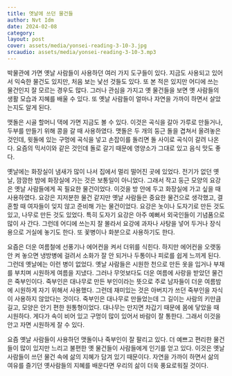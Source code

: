 ```yaml
---
title: 옛날에 쓰던 물건들
author: Nvt Idm
date: 2024-02-08
category:
layout: post
cover: assets/media/yonsei-reading-3-10-3.jpg
srcaudio: assets/media/yonsei-reading-3-10-3.mp3
---
```

박물관에 가면 옛날 사람들이 사용하던 여러 가지 도구들이 있다. 지금도 사용되고 있어서 익숙한 물건도 있지만, 처음 보는 낯선 것들도 있다. 또 본 적은 있지만 어디에 쓰는 물건인지 잘 모르는 경우도 많다. 그러나 관심을 가지고 옛 물건들을 보면 옛 사람들의 생활 모습과 지혜를 배울 수 있다. 또 옛날 사람들이 얼마나 자연을 가까이 하면서 살았는지도 알게 된다.

맷돌은 시골 할머니 댁에 가면 지금도 볼 수 있다. 이것은 곡식을 갈아 가루로 만들거나, 두부를 만들기 위해 콩을 갈 때 사용하였다. 맷돌은 두 개의 둥근 돌을 겹쳐서 올려놓은 것인데, 윗돌에 있는 구멍에 곡식을 넣고 손잡이를 돌리면 돌 사이로 곡식이 갈려 나온다. 요즘의 믹서이와 같은 것인데 돌로 갈기 때문에 영양소가 그대로 있고 음식 맛도 좋다.

옛날에는 화장실이 냄새가 많이 나서 집에서 멀리 떨어진 곳에 있었다. 전기가 없던 옛날, 깜깜한 밤에 화장실에 가는 것은 보통일이 아니었다. 그래서 작고 둥근 모양의 요강은 옛날 사람들에게 꼭 필요한 물건이었다. 이것을 방 안에 두고 화장실에 가고 싶을 때 사용하였다. 요강은 지저분한 물건 같지만 옛날 사람들은 중요한 물건으로 생각했고, 결혼할 때 여자들이 잊지 않고 준비해 가는 물건이었다. 요강은 놋이나 도자기로 만든 것도 있고, 나무로 만든 것도 있었다. 특히 도자기 요강은 아주 예뻐서 외국인들이 기념품으로 많이 사 간다. 그런데 어디에 쓰는지 잘 몰라서 요강에 과자나 사탕을 넣어 두거나 장식용으로 거실에 놓기도 한다. 또 꽃병이나 화분으로 사용하기도 한다.

요즘은 더운 여름철에 선풍기나 에어컨을 켜서 더위를 식힌다. 하지만 에어컨을 오랫동안 켜 놓으면 냉방병에 걸려서 소화가 잘 안 되거나 두통이나 피로를 쉽게 느끼게 된다. 그런데 옛날에는 이런 병이 없었다. 옛날 사람들은 시원한 천으로 만든 옷을 입거나 부채를 부치며 시원하게 여름을 지냈다. 그러나 무엇보다도 더운 여름에 사랑을 받았던 물건은 죽부인이다. 죽부인은 대나무로 만든 부인이라는 뜻으로 주로 남자들이 더운 여름밤에 시원하게 자기 위해서 사용했다. 그런데 재미있는 것은 아버지가 쓰던 죽부인을 자식이 사용하지 않았다는 것이다. 죽부인은 대나무로 만들었는데 그 길이는 사람의 키만큼 길고, 모양은 안기 편한 원통형이었다. 대나무는 만지면 차갑기 때문에 몸에 닿았을 때 시원하다. 게다가 속이 비어 있고 구멍이 많이 있어서 바람이 잘 통한다. 그래서 이것을 안고 자면 시원하게 잘 수 있다.

요즘 옛날 사람들이 사용하던 맷돌이나 죽부인이 잘 팔리고 있다. 더 예쁘고 편리한 물건들이 많이 있지만 느리고 불편한 옛 물건들이 사람들에게 인기를 얻고 있다. 이것은 옛날 사람들이 쓰던 물건 속에 삶의 지혜가 담겨 있기 때문이다. 자연을 가까이 하면서 삶의 여유를 즐기던 옛사람들의 지혜를 배운다면 우리의 삶이 더욱 풍요로워질 것이다.